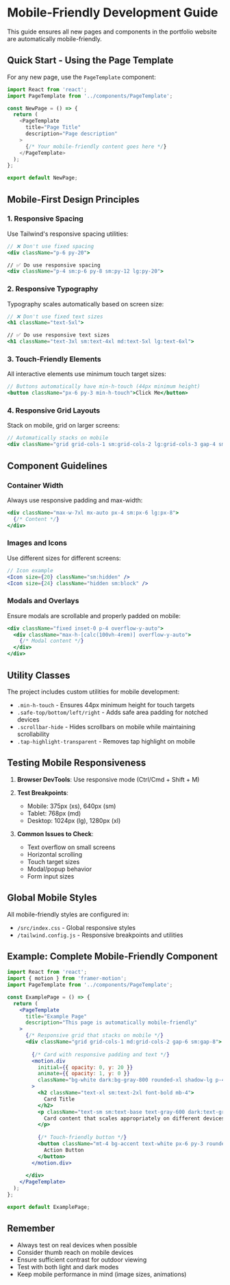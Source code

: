 # Mobile-Friendly Development Guide

This guide ensures all new pages and components in the portfolio website are automatically mobile-friendly.

## Quick Start - Using the Page Template

For any new page, use the `PageTemplate` component:

```javascript
import React from 'react';
import PageTemplate from '../components/PageTemplate';

const NewPage = () => {
  return (
    <PageTemplate 
      title="Page Title"
      description="Page description"
    >
      {/* Your mobile-friendly content goes here */}
    </PageTemplate>
  );
};

export default NewPage;
```

## Mobile-First Design Principles

### 1. Responsive Spacing
Use Tailwind's responsive spacing utilities:
```jsx
// ❌ Don't use fixed spacing
<div className="p-6 py-20">

// ✅ Do use responsive spacing
<div className="p-4 sm:p-6 py-8 sm:py-12 lg:py-20">
```

### 2. Responsive Typography
Typography scales automatically based on screen size:
```jsx
// ❌ Don't use fixed text sizes
<h1 className="text-5xl">

// ✅ Do use responsive text sizes
<h1 className="text-3xl sm:text-4xl md:text-5xl lg:text-6xl">
```

### 3. Touch-Friendly Elements
All interactive elements use minimum touch target sizes:
```jsx
// Buttons automatically have min-h-touch (44px minimum height)
<button className="px-6 py-3 min-h-touch">Click Me</button>
```

### 4. Responsive Grid Layouts
Stack on mobile, grid on larger screens:
```jsx
// Automatically stacks on mobile
<div className="grid grid-cols-1 sm:grid-cols-2 lg:grid-cols-3 gap-4 sm:gap-6">
```

## Component Guidelines

### Container Width
Always use responsive padding and max-width:
```jsx
<div className="max-w-7xl mx-auto px-4 sm:px-6 lg:px-8">
  {/* Content */}
</div>
```

### Images and Icons
Use different sizes for different screens:
```jsx
// Icon example
<Icon size={20} className="sm:hidden" />
<Icon size={24} className="hidden sm:block" />
```

### Modals and Overlays
Ensure modals are scrollable and properly padded on mobile:
```jsx
<div className="fixed inset-0 p-4 overflow-y-auto">
  <div className="max-h-[calc(100vh-4rem)] overflow-y-auto">
    {/* Modal content */}
  </div>
</div>
```

## Utility Classes

The project includes custom utilities for mobile development:

- `.min-h-touch` - Ensures 44px minimum height for touch targets
- `.safe-top/bottom/left/right` - Adds safe area padding for notched devices
- `.scrollbar-hide` - Hides scrollbars on mobile while maintaining scrollability
- `.tap-highlight-transparent` - Removes tap highlight on mobile

## Testing Mobile Responsiveness

1. **Browser DevTools**: Use responsive mode (Ctrl/Cmd + Shift + M)
2. **Test Breakpoints**:
   - Mobile: 375px (xs), 640px (sm)
   - Tablet: 768px (md)
   - Desktop: 1024px (lg), 1280px (xl)

3. **Common Issues to Check**:
   - Text overflow on small screens
   - Horizontal scrolling
   - Touch target sizes
   - Modal/popup behavior
   - Form input sizes

## Global Mobile Styles

All mobile-friendly styles are configured in:
- `/src/index.css` - Global responsive styles
- `/tailwind.config.js` - Responsive breakpoints and utilities

## Example: Complete Mobile-Friendly Component

```jsx
import React from 'react';
import { motion } from 'framer-motion';
import PageTemplate from '../components/PageTemplate';

const ExamplePage = () => {
  return (
    <PageTemplate 
      title="Example Page"
      description="This page is automatically mobile-friendly"
    >
      {/* Responsive grid that stacks on mobile */}
      <div className="grid grid-cols-1 md:grid-cols-2 gap-6 sm:gap-8">
        
        {/* Card with responsive padding and text */}
        <motion.div
          initial={{ opacity: 0, y: 20 }}
          animate={{ opacity: 1, y: 0 }}
          className="bg-white dark:bg-gray-800 rounded-xl shadow-lg p-4 sm:p-6"
        >
          <h2 className="text-xl sm:text-2xl font-bold mb-4">
            Card Title
          </h2>
          <p className="text-sm sm:text-base text-gray-600 dark:text-gray-300">
            Card content that scales appropriately on different devices.
          </p>
          
          {/* Touch-friendly button */}
          <button className="mt-4 bg-accent text-white px-6 py-3 rounded-lg min-h-touch w-full sm:w-auto">
            Action Button
          </button>
        </motion.div>
        
      </div>
    </PageTemplate>
  );
};

export default ExamplePage;
```

## Remember

- Always test on real devices when possible
- Consider thumb reach on mobile devices
- Ensure sufficient contrast for outdoor viewing
- Test with both light and dark modes
- Keep mobile performance in mind (image sizes, animations) 